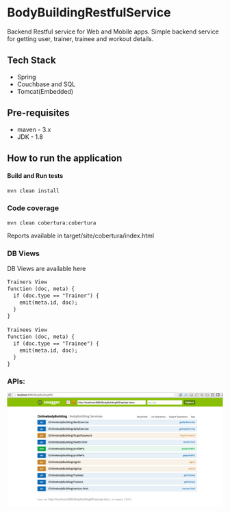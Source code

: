 # BodyBuildingRestfulService
Backend Restful service for Web and Mobile apps. Simple backend service for getting user, trainer, trainee and workout details.

## Tech Stack
* Spring 
* Couchbase and SQL
* Tomcat(Embedded)

## Pre-requisites
* maven - 3.x
* JDK - 1.8

## How to run the application

#### Build and Run tests
	mvn clean install

### Code coverage
	mvn clean cobertura:cobertura
Reports available in target/site/cobertura/index.html

### DB Views
DB Views are available here 
```
Trainers View
function (doc, meta) {
  if (doc.type == "Trainer") {
  	emit(meta.id, doc);
  }
}

Trainees View
function (doc, meta) {
  if (doc.type == "Trainee") {
  	emit(meta.id, doc);
  }
}

```
### APIs:

![Alt text](/SwaggerApi.png?raw=true "Swagger")


